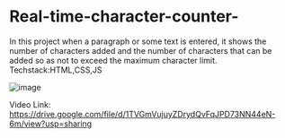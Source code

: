 # Real-time-character-counter-
In this project when a paragraph or some text is entered, it shows the number of characters added and the number of characters that can be added so as not to exceed the maximum character limit. Techstack:HTML,CSS,JS

![image](https://github.com/Uma-95/Real-time-character-counter-/assets/99042417/32f690aa-1c25-497f-b70b-8eab79660128)

Video Link: 
https://drive.google.com/file/d/1TVGmVujuyZDrydQvFqJPD73NN44eN-6m/view?usp=sharing
